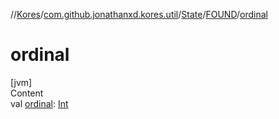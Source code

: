 //[Kores](../../../index.md)/[com.github.jonathanxd.kores.util](../../index.md)/[State](../index.md)/[FOUND](index.md)/[ordinal](ordinal.md)



# ordinal  
[jvm]  
Content  
val [ordinal](ordinal.md): [Int](https://kotlinlang.org/api/latest/jvm/stdlib/kotlin/-int/index.html)  



